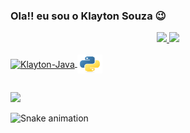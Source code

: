 ### Ola!! eu sou o Klayton Souza 😉


<div align="center">
  <a href="https://github.com/klayton-a-souza">
  <img height="180em" src="https://github-readme-stats.vercel.app/api?username=klayton-a-souza&show_icons=true&theme=dark&include_all_commits=true&count_private=true"/>
  <img height="180em" src="https://github-readme-stats.vercel.app/api/top-langs/?username=klayton-a-souza&layout=compact&langs_count=7&theme=dark"/>
</div>



<div style="display: inline_block"><br>
  <img align="center" alt="Klayton-Java" height="30" width="40" src="https://cdn.jsdelivr.net/gh/devicons/devicon/icons/java/java-original.svg">
  <img align="center" alt="Klayton-Python" height="30" width="40" src="https://raw.githubusercontent.com/devicons/devicon/master/icons/python/python-original.svg">
</div>

##

<div>
  <a href = "mailto:klayton.al.souza@gmail.com"><img src="https://img.shields.io/badge/-Gmail-%23333?style=for-the-badge&logo=gmail&logoColor=white" target="_blank"></a>
  
  ![Snake animation](https://github.com/klayton-a-souza/klayton-a-souza/blob/output/github-contribution-grid-snake.svg)
 
</div>
